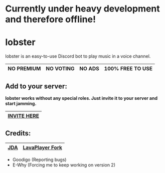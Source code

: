 # Currently under heavy development and therefore offline!

# lobster

lobster is an easy-to-use Discord bot to play music in a voice channel.

| NO PREMIUM | NO VOTING | NO ADS | 100% FREE TO USE |
|------------|-----------|--------|------------------|

## Add to your server:

**lobster works without any special roles. Just invite it to your server and start jamming.**

| [INVITE HERE](https://discord.com/api/oauth2/authorize?client_id=891760327522394183&permissions=2150647808&scope=bot%20applications.commands) |
|:---------------------------------------------------------------------------------------------------------------------------------------------:|

## Credits:

| [JDA](https://github.com/DV8FromTheWorld/JDA) | [LavaPlayer Fork](https://github.com/walkyst/lavaplayer-fork) |
|:---------------------------------------------:|:-------------------------------------------------------------:|

- Goodigo (Reporting bugs)
- E-Why (Forcing me to keep working on version 2)